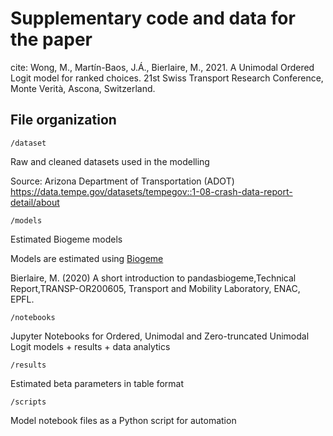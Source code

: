 # Supplementary code and data for the paper

cite: Wong, M., Martín-Baos, J.Á., Bierlaire, M., 2021. A Unimodal Ordered Logit model for ranked choices. 21st Swiss Transport Research Conference, Monte Verità, Ascona, Switzerland.

## File organization

    /dataset
    
Raw and cleaned datasets used in the modelling

Source: Arizona Department of Transportation (ADOT) https://data.tempe.gov/datasets/tempegov::1-08-crash-data-report-detail/about


    /models
    
Estimated Biogeme models

Models are estimated using [Biogeme](https://biogeme.epfl.ch/)

Bierlaire, M. (2020) A short introduction to pandasbiogeme,Technical Report,TRANSP-OR200605, Transport and Mobility Laboratory, ENAC, EPFL.

    /notebooks
    
Jupyter Notebooks for Ordered, Unimodal and Zero-truncated Unimodal Logit models + results + data analytics

    /results
    
Estimated beta parameters in table format

    /scripts
    
Model notebook files as a Python script for automation
